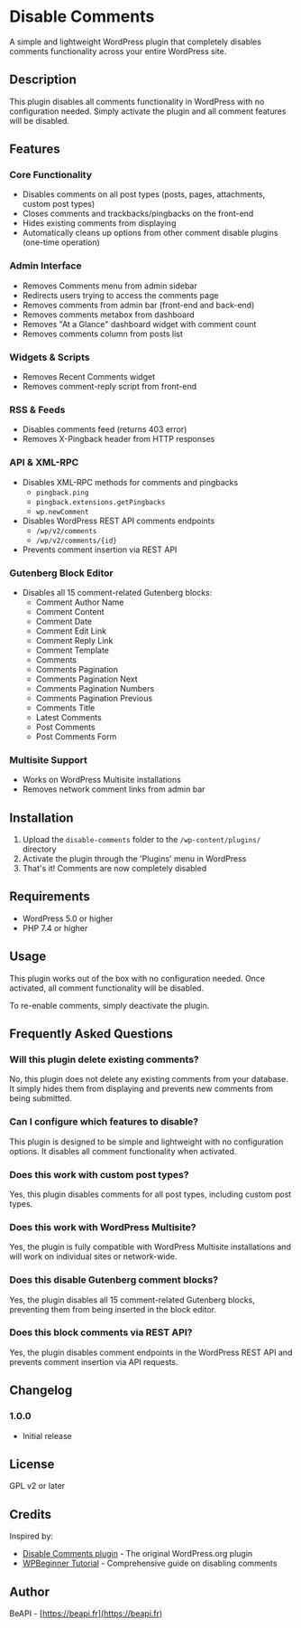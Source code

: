 # Disable Comments

A simple and lightweight WordPress plugin that completely disables comments functionality across your entire WordPress site.

## Description

This plugin disables all comments functionality in WordPress with no configuration needed. Simply activate the plugin and all comment features will be disabled.

## Features

### Core Functionality
- Disables comments on all post types (posts, pages, attachments, custom post types)
- Closes comments and trackbacks/pingbacks on the front-end
- Hides existing comments from displaying
- Automatically cleans up options from other comment disable plugins (one-time operation)

### Admin Interface
- Removes Comments menu from admin sidebar
- Redirects users trying to access the comments page
- Removes comments from admin bar (front-end and back-end)
- Removes comments metabox from dashboard
- Removes "At a Glance" dashboard widget with comment count
- Removes comments column from posts list

### Widgets & Scripts
- Removes Recent Comments widget
- Removes comment-reply script from front-end

### RSS & Feeds
- Disables comments feed (returns 403 error)
- Removes X-Pingback header from HTTP responses

### API & XML-RPC
- Disables XML-RPC methods for comments and pingbacks
  - `pingback.ping`
  - `pingback.extensions.getPingbacks`
  - `wp.newComment`
- Disables WordPress REST API comments endpoints
  - `/wp/v2/comments`
  - `/wp/v2/comments/{id}`
- Prevents comment insertion via REST API

### Gutenberg Block Editor
- Disables all 15 comment-related Gutenberg blocks:
  - Comment Author Name
  - Comment Content
  - Comment Date
  - Comment Edit Link
  - Comment Reply Link
  - Comment Template
  - Comments
  - Comments Pagination
  - Comments Pagination Next
  - Comments Pagination Numbers
  - Comments Pagination Previous
  - Comments Title
  - Latest Comments
  - Post Comments
  - Post Comments Form

### Multisite Support
- Works on WordPress Multisite installations
- Removes network comment links from admin bar

## Installation

1. Upload the `disable-comments` folder to the `/wp-content/plugins/` directory
2. Activate the plugin through the 'Plugins' menu in WordPress
3. That's it! Comments are now completely disabled

## Requirements

- WordPress 5.0 or higher
- PHP 7.4 or higher

## Usage

This plugin works out of the box with no configuration needed. Once activated, all comment functionality will be disabled.

To re-enable comments, simply deactivate the plugin.

## Frequently Asked Questions

### Will this plugin delete existing comments?

No, this plugin does not delete any existing comments from your database. It simply hides them from displaying and prevents new comments from being submitted.

### Can I configure which features to disable?

This plugin is designed to be simple and lightweight with no configuration options. It disables all comment functionality when activated.

### Does this work with custom post types?

Yes, this plugin disables comments for all post types, including custom post types.

### Does this work with WordPress Multisite?

Yes, the plugin is fully compatible with WordPress Multisite installations and will work on individual sites or network-wide.

### Does this disable Gutenberg comment blocks?

Yes, the plugin disables all 15 comment-related Gutenberg blocks, preventing them from being inserted in the block editor.

### Does this block comments via REST API?

Yes, the plugin disables comment endpoints in the WordPress REST API and prevents comment insertion via API requests.

## Changelog

### 1.0.0
* Initial release

## License

GPL v2 or later

## Credits

Inspired by:
- [Disable Comments plugin](https://wordpress.org/plugins/disable-comments/) - The original WordPress.org plugin
- [WPBeginner Tutorial](https://www.wpbeginner.com/wp-tutorials/how-to-completely-disable-comments-in-wordpress/) - Comprehensive guide on disabling comments

## Author

BeAPI - [https://beapi.fr](https://beapi.fr)


